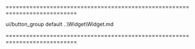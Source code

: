 ===========================================================================
<!--module-->ui/button_group<!--/module-->
<!--export-->default<!--/export-->
<!--inherits-->..\Widget\Widget.md<!--/inherits-->
===========================================================================

<!--shortDescription-->

<!--/shortDescription-->

<!--fullDescription-->

<!--/fullDescription-->